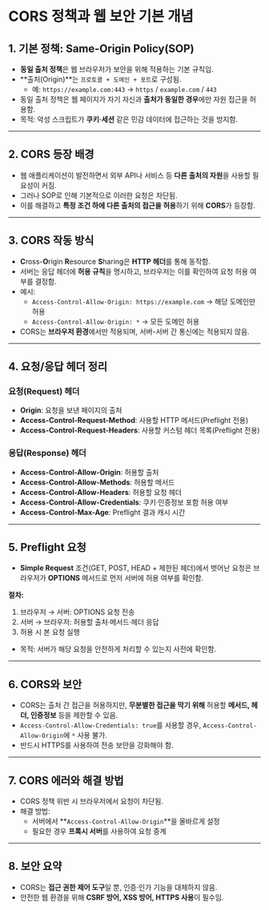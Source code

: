 # CORS 정책과 웹 보안 기본 개념

## 1. 기본 정책: Same-Origin Policy(SOP)
- **동일 출처 정책**은 웹 브라우저가 보안을 위해 적용하는 기본 규칙임.  
- **출처(Origin)**는 `프로토콜 + 도메인 + 포트`로 구성됨.  
  - 예: `https://example.com:443` → `https` / `example.com` / `443`
- 동일 출처 정책은 웹 페이지가 자기 자신과 **출처가 동일한 경우**에만 자원 접근을 허용함.  
- 목적: 악성 스크립트가 **쿠키·세션** 같은 민감 데이터에 접근하는 것을 방지함.  

---

## 2. CORS 등장 배경
- 웹 애플리케이션이 발전하면서 외부 API나 서비스 등 **다른 출처의 자원**을 사용할 필요성이 커짐.  
- 그러나 SOP로 인해 기본적으로 이러한 요청은 차단됨.  
- 이를 해결하고 **특정 조건 하에 다른 출처의 접근을 허용**하기 위해 **CORS**가 등장함.

---

## 3. CORS 작동 방식
- **C**ross-**O**rigin **R**esource **S**haring은 **HTTP 헤더**를 통해 동작함.  
- 서버는 응답 헤더에 **허용 규칙**을 명시하고, 브라우저는 이를 확인하여 요청 허용 여부를 결정함.  
- 예시:
  - `Access-Control-Allow-Origin: https://example.com` → 해당 도메인만 허용  
  - `Access-Control-Allow-Origin: *` → 모든 도메인 허용  
- CORS는 **브라우저 환경**에서만 적용되며, 서버-서버 간 통신에는 적용되지 않음.

---

## 4. 요청/응답 헤더 정리

### 요청(Request) 헤더
- **Origin**: 요청을 보낸 페이지의 출처
- **Access-Control-Request-Method**: 사용할 HTTP 메서드(Preflight 전용)
- **Access-Control-Request-Headers**: 사용할 커스텀 헤더 목록(Preflight 전용)

### 응답(Response) 헤더
- **Access-Control-Allow-Origin**: 허용할 출처
- **Access-Control-Allow-Methods**: 허용할 메서드
- **Access-Control-Allow-Headers**: 허용할 요청 헤더
- **Access-Control-Allow-Credentials**: 쿠키·인증정보 포함 허용 여부
- **Access-Control-Max-Age**: Preflight 결과 캐시 시간

---

## 5. Preflight 요청
- **Simple Request** 조건(GET, POST, HEAD + 제한된 헤더)에서 벗어난 요청은 브라우저가 **OPTIONS** 메서드로 먼저 서버에 허용 여부를 확인함.  

**절차:**  
1. 브라우저 → 서버: OPTIONS 요청 전송  
2. 서버 → 브라우저: 허용할 출처·메서드·헤더 응답  
3. 허용 시 본 요청 실행  

- 목적: 서버가 해당 요청을 안전하게 처리할 수 있는지 사전에 확인함.

---

## 6. CORS와 보안
- CORS는 출처 간 접근을 허용하지만, **무분별한 접근을 막기 위해** 허용할 **메서드, 헤더, 인증정보** 등을 제한할 수 있음.  
- `Access-Control-Allow-Credentials: true`를 사용할 경우, `Access-Control-Allow-Origin`에 `*` 사용 불가.  
- 반드시 HTTPS를 사용하여 전송 보안을 강화해야 함.

---

## 7. CORS 에러와 해결 방법
- CORS 정책 위반 시 브라우저에서 요청이 차단됨.  
- 해결 방법:
  - 서버에서 **`Access-Control-Allow-Origin`**을 올바르게 설정  
  - 필요한 경우 **프록시 서버**를 사용하여 요청 중계

---

## 8. 보안 요약
- CORS는 **접근 권한 제어 도구**일 뿐, 인증·인가 기능을 대체하지 않음.  
- 안전한 웹 환경을 위해 **CSRF 방어, XSS 방어, HTTPS 사용**이 필수임.

